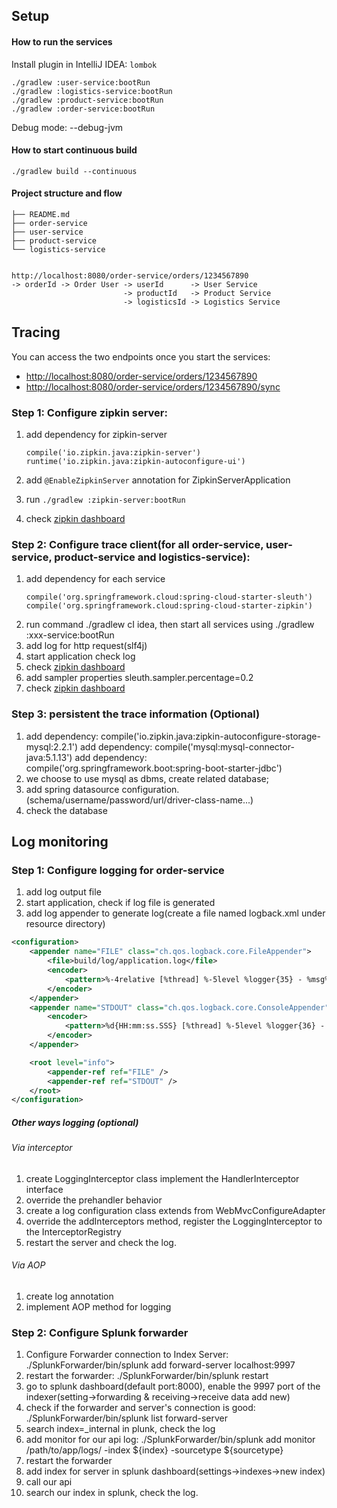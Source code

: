 ## Setup

#### How to run the services

Install plugin in IntelliJ IDEA: `lombok`

```
./gradlew :user-service:bootRun
./gradlew :logistics-service:bootRun
./gradlew :product-service:bootRun
./gradlew :order-service:bootRun
```

Debug mode: --debug-jvm

#### How to start continuous build
```
./gradlew build --continuous
```

#### Project structure and flow

```
├── README.md
├── order-service
├── user-service
├── product-service
└── logistics-service


http://localhost:8080/order-service/orders/1234567890
-> orderId -> Order User -> userId      -> User Service     
                         -> productId   -> Product Service
                         -> logisticsId -> Logistics Service

```

## Tracing

You can access the two endpoints once you start the services:
- [http://localhost:8080/order-service/orders/1234567890](http://localhost:8080/order-service/orders/1234567890)
- [http://localhost:8080/order-service/orders/1234567890/sync](http://localhost:8080/order-service/orders/1234567890/sync)

### Step 1: Configure zipkin server:
 1. add dependency for zipkin-server
    ```
    compile('io.zipkin.java:zipkin-server')
    runtime('io.zipkin.java:zipkin-autoconfigure-ui')
    ```
    
 2. add `@EnableZipkinServer` annotation for ZipkinServerApplication
 2. run `./gradlew :zipkin-server:bootRun`
 3. check [zipkin dashboard](http://localhost:9000)
 
### Step 2: Configure trace client(for all order-service, user-service, product-service and logistics-service):
 1. add dependency for each service
    ```
    compile('org.springframework.cloud:spring-cloud-starter-sleuth')
    compile('org.springframework.cloud:spring-cloud-starter-zipkin')
    ``` 
 2. run command ./gradlew cI idea, then start all services using ./gradlew :xxx-service:bootRun
 3. add log for http request(slf4j)
 4. start application check log
 5. check [zipkin dashboard](http://localhost:9000)
 6. add sampler properties sleuth.sampler.percentage=0.2
 7. check [zipkin dashboard](http://localhost:9000)
 
### Step 3: persistent the trace information (Optional)
 1. add dependency: compile('io.zipkin.java:zipkin-autoconfigure-storage-mysql:2.2.1')
    add dependency: compile('mysql:mysql-connector-java:5.1.13')
    add dependency: compile('org.springframework.boot:spring-boot-starter-jdbc')
 2. we choose to use mysql as dbms, create related database;
 3. add spring datasource configuration.(schema/username/password/url/driver-class-name...)
 4. check the database


## Log monitoring

### Step 1: Configure logging for order-service
 1. add log output file
 2. start application, check if log file is generated
 3. add log appender to generate log(create a file named logback.xml under resource directory)
 ``` logback.xml
 <configuration>
     <appender name="FILE" class="ch.qos.logback.core.FileAppender">
         <file>build/log/application.log</file>
         <encoder>
             <pattern>%-4relative [%thread] %-5level %logger{35} - %msg%n</pattern>
         </encoder>
     </appender>
     <appender name="STDOUT" class="ch.qos.logback.core.ConsoleAppender">
         <encoder>
             <pattern>%d{HH:mm:ss.SSS} [%thread] %-5level %logger{36} - %msg%n</pattern>
         </encoder>
     </appender>
 
     <root level="info">
         <appender-ref ref="FILE" />
         <appender-ref ref="STDOUT" />
     </root>
 </configuration>
 ```
##### Other ways logging (optional)
###### Via interceptor
 1. create LoggingInterceptor class implement the HandlerInterceptor interface
 2. override the prehandler behavior
 3. create a log configuration class extends from WebMvcConfigureAdapter
 4. override the addInterceptors method, register the LoggingInterceptor to the InterceptorRegistry 
 5. restart the server and check the log.
###### Via AOP
 1. create log annotation
 2. implement AOP method for logging
 
### Step 2: Configure Splunk forwarder
 1. Configure Forwarder connection to Index Server: ./SplunkForwarder/bin/splunk add forward-server localhost:9997
 2. restart the forwarder: ./SplunkForwarder/bin/splunk restart
 3. go to splunk dashboard(default port:8000), enable the 9997 port of the indexer(setting->forwarding & receiving->receive data add new)
 4. check if the forwarder and server's connection is good: ./SplunkForwarder/bin/splunk list forward-server
 5. search index=_internal in plunk, check the log
 6. add monitor for our api log: ./SplunkForwarder/bin/splunk add monitor /path/to/app/logs/ -index ${index} -sourcetype ${sourcetype}
 7. restart the forwarder
 8. add index for server in splunk dashboard(settings->indexes->new index)
 9. call our api
 10. search our index in splunk, check the log.
